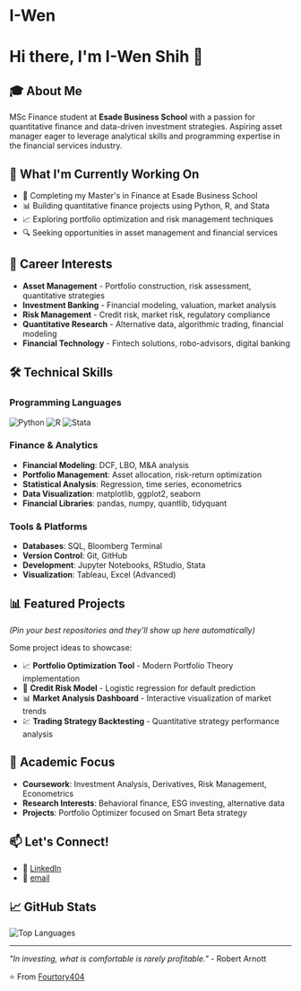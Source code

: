 # I-Wen
# Hi there, I'm I-Wen Shih 👋

## 🎓 About Me
MSc Finance student at **Esade Business School** with a passion for quantitative finance and data-driven investment strategies. Aspiring asset manager eager to leverage analytical skills and programming expertise in the financial services industry.

## 🚀 What I'm Currently Working On
- 🎯 Completing my Master's in Finance at Esade Business School
- 📊 Building quantitative finance projects using Python, R, and Stata
- 📈 Exploring portfolio optimization and risk management techniques
- 🔍 Seeking opportunities in asset management and financial services

## 💼 Career Interests
- **Asset Management** - Portfolio construction, risk assessment, quantitative strategies
- **Investment Banking** - Financial modeling, valuation, market analysis
- **Risk Management** - Credit risk, market risk, regulatory compliance
- **Quantitative Research** - Alternative data, algorithmic trading, financial modeling
- **Financial Technology** - Fintech solutions, robo-advisors, digital banking

## 🛠️ Technical Skills

### Programming Languages
![Python](https://img.shields.io/badge/Python-3776AB?style=for-the-badge&logo=python&logoColor=white)
![R](https://img.shields.io/badge/R-276DC3?style=for-the-badge&logo=r&logoColor=white)
![Stata](https://img.shields.io/badge/Stata-1F4E79?style=for-the-badge&logo=stata&logoColor=white)

### Finance & Analytics
- **Financial Modeling**: DCF, LBO, M&A analysis
- **Portfolio Management**: Asset allocation, risk-return optimization
- **Statistical Analysis**: Regression, time series, econometrics
- **Data Visualization**: matplotlib, ggplot2, seaborn
- **Financial Libraries**: pandas, numpy, quantlib, tidyquant

### Tools & Platforms
- **Databases**: SQL, Bloomberg Terminal
- **Version Control**: Git, GitHub
- **Development**: Jupyter Notebooks, RStudio, Stata
- **Visualization**: Tableau, Excel (Advanced)

## 📊 Featured Projects
*(Pin your best repositories and they'll show up here automatically)*

Some project ideas to showcase:
- 📈 **Portfolio Optimization Tool** - Modern Portfolio Theory implementation
- 🏦 **Credit Risk Model** - Logistic regression for default prediction
- 📊 **Market Analysis Dashboard** - Interactive visualization of market trends
- 💹 **Trading Strategy Backtesting** - Quantitative strategy performance analysis

## 🎯 Academic Focus
- **Coursework**: Investment Analysis, Derivatives, Risk Management, Econometrics
- **Research Interests**: Behavioral finance, ESG investing, alternative data
- **Projects**: Portfolio Optimizer focused on Smart Beta strategy

## 📫 Let's Connect!
- 💼 [LinkedIn](www.linkedin.com/in/i-wen-shih-27960426b)
- 📧 [email](mailto:iwen.shih@alumni.esade.edu)


## 📈 GitHub Stats

![Top Languages](https://github-readme-stats.vercel.app/api/top-langs/?username=Fourtory404&layout=compact)

---
*"In investing, what is comfortable is rarely profitable."* - Robert Arnott

⭐️ From [Fourtory404](https://github.com/Fourtory404)

